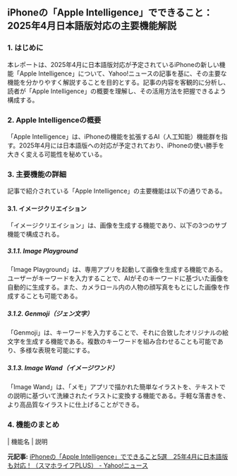 ## iPhoneの「Apple Intelligence」でできること：2025年4月日本語版対応の主要機能解説

### 1. はじめに

本レポートは、2025年4月に日本語版対応が予定されているiPhoneの新しい機能「Apple Intelligence」について、Yahoo!ニュースの記事を基に、その主要な機能を分かりやすく解説することを目的とする。記事の内容を客観的に分析し、読者が「Apple Intelligence」の概要を理解し、その活用方法を把握できるよう構成する。

### 2. Apple Intelligenceの概要

「Apple Intelligence」は、iPhoneの機能を拡張するAI（人工知能）機能群を指す。2025年4月には日本語版への対応が予定されており、iPhoneの使い勝手を大きく変える可能性を秘めている。

### 3. 主要機能の詳細

記事で紹介されている「Apple Intelligence」の主要機能は以下の通りである。

#### 3.1. イメージクリエイション

「イメージクリエイション」は、画像を生成する機能であり、以下の3つのサブ機能で構成される。

##### 3.1.1. Image Playground

「Image Playground」は、専用アプリを起動して画像を生成する機能である。ユーザーがキーワードを入力することで、AIがそのキーワードに基づいた画像を自動的に生成する。また、カメラロール内の人物の顔写真をもとにした画像を作成することも可能である。

##### 3.1.2. Genmoji（ジェン文字）

「Genmoji」は、キーワードを入力することで、それに合致したオリジナルの絵文字を生成する機能である。複数のキーワードを組み合わせることも可能であり、多様な表現を可能にする。

##### 3.1.3. Image Wand（イメージワンド）

「Image Wand」は、「メモ」アプリで描かれた簡単なイラストを、テキストでの説明に基づいて洗練されたイラストに変換する機能である。手軽な落書きを、より高品質なイラストに仕上げることができる。

### 4. 機能のまとめ

| 機能名 | 説明 

**元記事:** [iPhoneの「Apple Intelligence」でできること5選　25年4月に日本語版も対応！（スマホライフPLUS） - Yahoo!ニュース](https://news.yahoo.co.jp/articles/1d354e2b5a1e9d415667ea579006fb51eb35ce08?page=3)